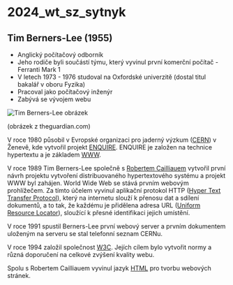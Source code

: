 # 2024_wt_sz_sytnyk
## Tim Berners-Lee (1955)
- Anglický počítačový odborník
- Jeho rodiče byli součástí týmu, který vyvinul první komerční počítač - Ferranti Mark 1
- V letech 1973 - 1976 studoval na Oxfordské univerzitě (dostal titul bakalář v oboru Fyzika)
- Pracoval jako počítačový inženýr
- Zabývá se vývojem webu

![Tim Berners-Lee obrázek](https://i.guim.co.uk/img/media/a963fde3d11ae01cb8eaf84b516ee53446406397/809_402_5801_3481/master/5801.jpg?width=465&dpr=1&s=none)

(obrázek z theguardian.com)

V roce 1980 působil v Evropské organizaci pro jaderný výzkum ([CERN](https://en.wikipedia.org/wiki/CERN)) v Ženevě, kde vytvořil projekt [ENQUIRE](https://en.wikipedia.org/wiki/ENQUIRE). ENQUIRE je založen na technice hypertextu a je základem [WWW](https://wikisofia.cz/wiki/World_Wide_Web). 

V roce 1989 Tim Berners-Lee společně s [Robertem Cailliauem](https://en.wikipedia.org/wiki/Robert_Cailliau) vytvořil první návrh projektu vytvoření distribuovaného hypertextového systému a projekt WWW byl zahájen. World Wide Web se stává prvním webovým prohlížečem. Za tímto účelem vyvinul aplikační protokol HTTP ([Hyper Text Transfer Protocol](https://cs.wikipedia.org/wiki/Hypertext_Transfer_Protocol)), který na internetu slouží k přenosu dat a sdílení dokumentů, a to tak, že každému je přidělena adresa URL ([Uniform Resource Locator](https://en.wikipedia.org/wiki/URL)), sloužící k přesné identifikaci jejich umístění. 

V roce 1991 spustil Berners-Lee první webový server a prvním dokumentem uloženým na serveru se stal telefonní seznam CERNu.

V roce 1994 založil společnost [W3C](https://cs.wikipedia.org/wiki/World_Wide_Web_Consortium). Jejích cílem bylo vytvořit normy a různá doporučení na celkové zvýšení kvality webu.

Spolu s Robertem Cailliauem vyvinul jazyk [HTML](https://cs.wikipedia.org/wiki/Hypertext_Markup_Language) pro tvorbu webových stránek.
